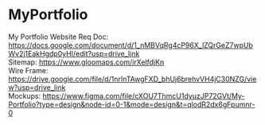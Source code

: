 # MyPortfolio
My Portfolio Website
Req Doc: https://docs.google.com/document/d/1_nMBVqRg4cP96X_lZQrGeZ7wpUbWv2j1EakHgdp0yHI/edit?usp=drive_link <br>
Sitemap: https://www.gloomaps.com/irXelfdjKn <br>
Wire Frame: https://drive.google.com/file/d/1nrInTAwgFXD_bhUj6brehvVH4jC30NZG/view?usp=drive_link <br>
Mockups: https://www.figma.com/file/cXOU7ThmcU1dyuzJP72GVt/My-Portfolio?type=design&node-id=0-1&mode=design&t=qlodR2dx6gFpumnr-0 <br>

